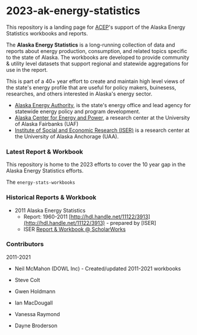 # 2023-ak-energy-statistics

This repository is a landing page for [ACEP](https://uaf.edu/acep)'s support of the Alaska Energy Statistics workbooks and reports. 

The **Alaska Energy Statistics** is a long-running collection of data and reports about  energy production, consumption, and related topics specific to the state of Alaska.  The workbooks are developed to provide community & utility level datasets that support regional and statewide aggregations for use in the report.

This is part of a 40+ year effort to create and maintain high level views of the state's energy profile that are useful for policy makers, buinesess, researches, and others interested in Alaska's energy sector.  

- [Alaska Energy Authority](https://www.akenergyauthority.org/), is the state's energy office and lead agency for statewide energy policy and program development.
- [Alaska Center for Energy and Power](https://uaf.edu/acep), a research center at the University of Alaska Fairbanks (UAF)
- [Institute of Social and Economic Research (ISER)](https://iseralaska.org/) is a research center at the University of Alaska Anchorage (UAA).

### Latest Report & Workbook

This repository is home to the 2023 efforts to cover the 10 year gap in the Alaska Energy Statistics efforts. 

The `energy-stats-workbooks`


### Historical Reports & Workbook

- 2011 Alaska Energy Statistics 
  - Report: 1960-2011 [http://hdl.handle.net/11122/3913](http://hdl.handle.net/11122/3913) - prepared by [ISER]
  - ISER [Report & Workbook @ ScholarWorks](https://scholarworks.alaska.edu/handle/11122/3852)


### Contributors

2011-2021
- Neil McMahon (DOWL Inc) - Created/updated 2011-2021 workbooks
- Steve Colt
- Gwen Holdmann

- Ian MacDougall 
- Vanessa Raymond
- Dayne Broderson
